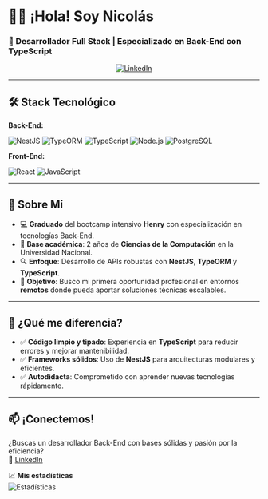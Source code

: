 # 👨‍💻 ¡Hola! Soy Nicolás  
### **🚀 Desarrollador Full Stack | Especializado en Back-End con TypeScript**  

<p align="center">
  <a href="https://www.linkedin.com/in/nicolasambas/">
    <img src="https://img.shields.io/badge/LinkedIn-0077B5?style=for-the-badge&logo=linkedin&logoColor=white" alt="LinkedIn"/>
  </a>
</p>

---

## **🛠 Stack Tecnológico**  
**Back-End:**  
<div align="left">
  <img src="https://img.shields.io/badge/NestJS-E0234E?style=for-the-badge&logo=nestjs&logoColor=white" alt="NestJS"/>
  <img src="https://img.shields.io/badge/TypeORM-262627?style=for-the-badge&logo=typeorm&logoColor=white" alt="TypeORM"/>
  <img src="https://img.shields.io/badge/TypeScript-3178C6?style=for-the-badge&logo=typescript&logoColor=white" alt="TypeScript"/>
  <img src="https://img.shields.io/badge/Node.js-339933?style=for-the-badge&logo=nodedotjs&logoColor=white" alt="Node.js"/>
  <img src="https://img.shields.io/badge/PostgreSQL-4169E1?style=for-the-badge&logo=postgresql&logoColor=white" alt="PostgreSQL"/>
</div>

**Front-End:**  
<div align="left">
  <img src="https://img.shields.io/badge/React-61DAFB?style=for-the-badge&logo=react&logoColor=black" alt="React"/>
  <img src="https://img.shields.io/badge/JavaScript-F7DF1E?style=for-the-badge&logo=javascript&logoColor=black" alt="JavaScript"/>
</div>

---

## **📌 Sobre Mí**  
- 💻 **Graduado** del bootcamp intensivo **Henry** con especialización en tecnologías Back-End.  
- 🧠 **Base académica**: 2 años de **Ciencias de la Computación** en la Universidad Nacional.  
- 🔍 **Enfoque**: Desarrollo de APIs robustas con **NestJS**, **TypeORM** y **TypeScript**.  
- 🌱 **Objetivo**: Busco mi primera oportunidad profesional en entornos **remotos** donde pueda aportar soluciones técnicas escalables.  

---

## **🌟 ¿Qué me diferencia?**  
- ✅ **Código limpio y tipado**: Experiencia en **TypeScript** para reducir errores y mejorar mantenibilidad.  
- ✅ **Frameworks sólidos**: Uso de **NestJS** para arquitecturas modulares y eficientes.  
- ✅ **Autodidacta**: Comprometido con aprender nuevas tecnologías rápidamente.  

---

## **📫 ¡Conectemos!**  
¿Buscas un desarrollador Back-End con bases sólidas y pasión por la eficiencia?  
🔗 [LinkedIn](https://www.linkedin.com/in/nicolasambas/)

📈 **Mis estadísticas**  
![Estadísticas](https://github-readme-stats.vercel.app/api?username=tu-usuario&show_icons=true&theme=dracula)
